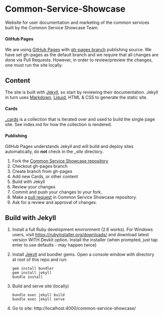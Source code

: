 # Common-Service-Showcase
Website for user documentation and marketing of the common services built by the Common Service Showcase Team.  

#### GitHub Pages
We are using [GitHub Pages](https://pages.github.com) with [gh-pages branch](https://help.github.com/en/github/working-with-github-pages/configuring-a-publishing-source-for-your-github-pages-site#choosing-a-publishing-source) publishing source.  We have set gh-pages as the default branch and we require that all changes are done via Pull Requests.  However, in order to review/preview the changes, one must run the site locally.  

## Content
The site is built with [Jekyll](https://jekyllrb.com), so start by reviewing their documentation.  Jekyll in turn uses [Markdown](https://daringfireball.net/projects/markdown/), [Liquid](https://github.com/Shopify/liquid/wiki), HTML & CSS to generate the static site.  

#### Cards
[_cards](./_cards) is a collection that is iterated over and used to build the single page site.  See index.md for how the collection is rendered.

#### Publishing

GitHub Pages understands Jekyll and will build and deploy sites automatically, do **not** check in the *_site* directory.

1. Fork the [Common Service Showcase repository](https://github.com/bcgov/common-service-showcase)  
1. Checkout gh-pages branch  
1. Create branch from gh-pages  
1. Add new Cards, or other content  
1. Build with Jekyll   
1. Review your changes  
1. Commit and push your changes to your fork.  
1. Make a [pull request](https://github.com/bcgov/common-service-showcase/pulls) in Common Service Showcase repository.  
1. Ask for a review and approval of changes.    


## Build with Jekyll
1. Install a full Ruby development environment (2.6 works).
For Windows users, visit https://rubyinstaller.org/downloads/ and download latest version WITH Devkit option. Install the installer (when prompted, just tap enter to use defaults - may happen twice)

1. Install [Jekyll](https://jekyllrb.com) and bundler gems.
Open a console window with directory at root of this repo and run:
    ```
    gem install bundler
    gem install jekyll
    bundle install
    ```
1. Build and serve site (locally)
    ```
    bundle exec jekyll build
    bundle exec jekyll serve
    ```

1. Go to site: http://localhost:4000/common-service-showcase/
